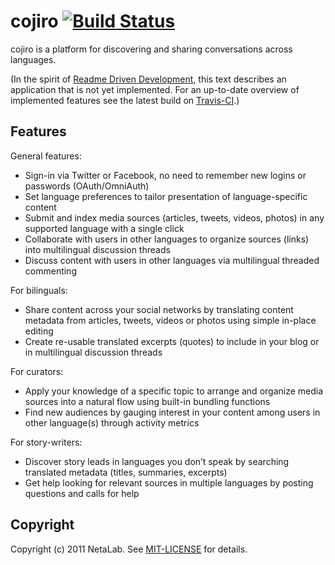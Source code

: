 cojiro [![Build Status](https://secure.travis-ci.org/netalab/cojiro.png)](http://travis-ci.org/netalab/cojiro) 
======

cojiro is a platform for discovering and sharing conversations across languages.

(In the spirit of [Readme Driven Development](http://tom.preston-werner.com/2010/08/23/readme-driven-development.html), this text describes an application that is not yet implemented. For an up-to-date overview of implemented features see the latest build on [Travis-CI](http://travis-ci.org/netalab/cojiro).)

Features
--------

General features:

* Sign-in via Twitter or Facebook, no need to remember new logins or passwords (OAuth/OmniAuth)
* Set language preferences to tailor presentation of language-specific content
* Submit and index media sources (articles, tweets, videos, photos) in any supported language with a single click
* Collaborate with users in other languages to organize sources (links) into multilingual discussion threads
* Discuss content with users in other languages via multilingual threaded commenting

For bilinguals:

* Share content across your social networks by translating content metadata from articles, tweets, videos or photos using simple in-place editing
* Create re-usable translated excerpts (quotes) to include in your blog or in multilingual discussion threads

For curators:

* Apply your knowledge of a specific topic to arrange and organize media sources into a natural flow using built-in bundling functions
* Find new audiences by gauging interest in your content among users in other language(s) through activity metrics

For story-writers:

* Discover story leads in languages you don’t speak by searching translated metadata (titles, summaries, excerpts)
* Get help looking for relevant sources in multiple languages by posting questions and calls for help

Copyright
---------

Copyright (c) 2011 NetaLab. See [MIT-LICENSE](MIT-LICENSE) for details.
